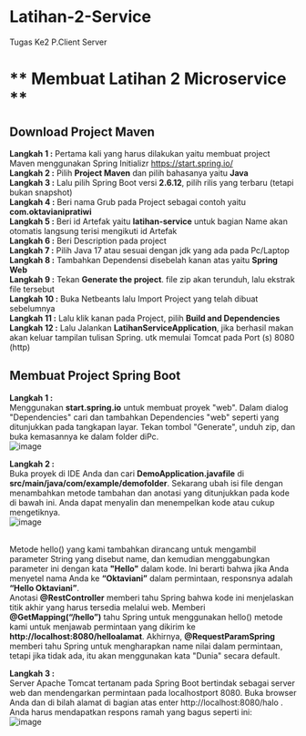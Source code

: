 # Latihan-2-Service
Tugas Ke2 P.Client Server

# ** Membuat Latihan 2 Microservice **

## Download Project Maven
**Langkah 1 :** Pertama kali yang harus dilakukan yaitu membuat project Maven menggunakan Spring Initializr https://start.spring.io/
<br>**Langkah 2 :** Pilih **Project Maven** dan pilih bahasanya yaitu **Java**
<br>**Langkah 3 :** Lalu pilih Spring Boot versi **2.6.12**, pilih rilis yang terbaru (tetapi bukan snapshot) 
<br>**Langkah 4 :** Beri nama Grub pada Project sebagai contoh yaitu **com.oktavianipratiwi**
<br>**Langkah 5 :** Beri id Artefak yaitu **latihan-service** untuk bagian Name akan otomatis langsung terisi mengikuti id Artefak
<br>**Langkah 6 :** Beri Description pada project
<br>**Langkah 7 :** Pilih Java 17 atau sesuai dengan jdk yang ada pada Pc/Laptop
<br>**Langkah 8 :** Tambahkan Dependensi disebelah kanan atas yaitu **Spring Web**
<br>**Langkah 9 :** Tekan **Generate the project**. file zip akan terunduh, lalu ekstrak file tersebut
<br>**Langkah 10 :** Buka Netbeants lalu Import Project yang telah dibuat sebelumnya
<br>**Langkah 11 :** Lalu klik kanan pada Project, pilih **Build and Dependencies**
<br>**Langkah 12 :** Lalu Jalankan **LatihanServiceApplication**, jika berhasil makan akan keluar tampilan tulisan Spring. utk memulai Tomcat pada Port (s) 8080 (http)

## Membuat Project Spring Boot
**Langkah 1 :**
<br> Menggunakan **start.spring.io** untuk membuat proyek "web". Dalam dialog "Dependencies" cari dan tambahkan Dependencies "web" seperti yang ditunjukkan pada tangkapan layar. Tekan tombol "Generate", unduh zip, dan buka kemasannya ke dalam folder diPc.
<br>![image](https://user-images.githubusercontent.com/113502499/192421018-25a095d6-da28-41b2-a855-0ee6471e635e.png)

**Langkah 2 :**
<br> Buka proyek di IDE Anda dan cari **DemoApplication.javafile** di **src/main/java/com/example/demofolder**. Sekarang ubah isi file dengan menambahkan metode tambahan dan anotasi yang ditunjukkan pada kode di bawah ini. Anda dapat menyalin dan menempelkan kode atau cukup mengetiknya.
<br>![image](https://user-images.githubusercontent.com/113502499/192421309-a58ee914-e49b-4795-81f0-0560181f0794.png)

<br>Metode hello() yang kami tambahkan dirancang untuk mengambil parameter String yang disebut name, dan kemudian menggabungkan parameter ini dengan kata **"Hello"** dalam kode. Ini berarti bahwa jika Anda menyetel nama Anda ke **“Oktaviani”** dalam permintaan, responsnya adalah **“Hello Oktaviani”**.
<br>Anotasi **@RestController** memberi tahu Spring bahwa kode ini menjelaskan titik akhir yang harus tersedia melalui web. Memberi **@GetMapping(“/hello”)** tahu Spring untuk menggunakan hello() metode kami untuk menjawab permintaan yang dikirim ke **http://localhost:8080/helloalamat**. Akhirnya, **@RequestParamSpring** memberi tahu Spring untuk mengharapkan name nilai dalam permintaan, tetapi jika tidak ada, itu akan menggunakan kata "Dunia" secara default.

**Langkah 3 :**
<br>Server Apache Tomcat tertanam pada Spring Boot bertindak sebagai server web dan mendengarkan permintaan pada localhostport 8080. Buka browser Anda dan di bilah alamat di bagian atas enter http://localhost:8080/halo . Anda harus mendapatkan respons ramah yang bagus seperti ini:
<br>![image](https://user-images.githubusercontent.com/113502499/192421376-4e80efd1-f80b-49c5-bd4e-f77517e99a99.png)


